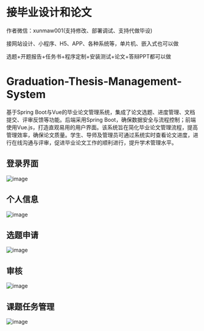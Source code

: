 # 接毕业设计和论文
作者微信：xunmaw001(支持修改、部署调试、支持代做毕设)

接网站设计、小程序、H5、APP、各种系统等，单片机、嵌入式也可以做

选题+开题报告+任务书+程序定制+安装测试+论文+答辩PPT都可以做
# Graduation-Thesis-Management-System
基于Spring Boot与Vue的毕业论文管理系统，集成了论文选题、进度管理、文档提交、评审反馈等功能。后端采用Spring Boot，确保数据安全与流程控制；前端使用Vue.js，打造直观易用的用户界面。该系统旨在简化毕业论文管理流程，提高管理效率，确保论文质量。学生、导师及管理员可通过系统实时查看论文进度，进行在线沟通与评审，促进毕业论文工作的顺利进行，提升学术管理水平。
## 登录界面
![image](https://github.com/user-attachments/assets/43b479ac-5410-4a7a-9bfc-2f588596e9b0)
## 个人信息
![image](https://github.com/user-attachments/assets/8b0fe6f0-0033-451f-b4e7-2f9e777e7716)
## 选题申请
![image](https://github.com/user-attachments/assets/b356f356-5300-4bb1-a8e3-430602e72b99)
## 审核
![image](https://github.com/user-attachments/assets/a246bfc8-dbae-4010-8c11-03701262ca76)
## 课题任务管理
![image](https://github.com/user-attachments/assets/154f91f7-ff21-4dc2-b7ed-79835bd6a7f1)
